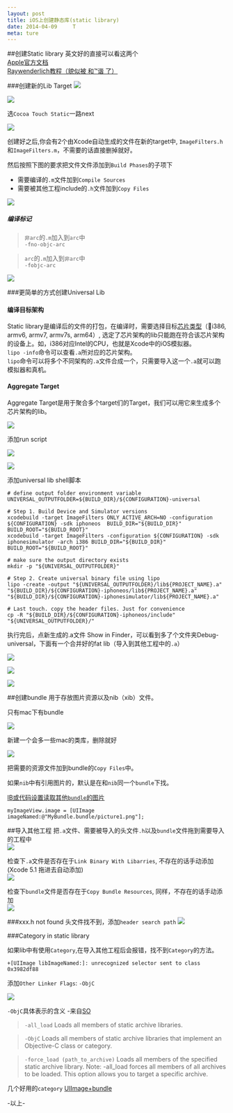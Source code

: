 ```yaml
---
layout: post
title: iOS上创建静态库(static library)
date: 2014-04-09     T
meta: ture
---
```


##创建Static library
英文好的直接可以看这两个  
[Apple官方文档](https://developer.apple.com/library/ios/technotes/iOSStaticLibraries/Articles/creating.html)  
[Raywenderlich教程（貌似被 和™谐 了）](http://www.raywenderlich.com/41377/creating-a-static-library-in-ios-tutorial)

###创建新的Lib Target
![](../images/blog-images/2014-04-09/new_target.png)

![](../images/blog-images/2014-04-09/new_static_lib_0.png)

选`Cocoa Touch Static`一路next

![](../images/blog-images/2014-04-09/new_static_lib_1.png)

创建好之后,你会有2个由Xcode自动生成的文件在新的target中, `ImageFilters.h`和`ImageFilters.m`，不需要的话直接删掉就好。    

然后按照下图的要求把文件文件添加到`Build Phases`的子项下

* 需要编译的` .m `文件加到`Compile Sources`
* 需要被其他工程include的` .h `文件加到`Copy Files`

![](../images/blog-images/2014-04-09/compile_setting.png)

##### 编译标记

>`非arc`的` .m `加入到`arc`中  
`-fno-objc-arc`

>`arc`的` .m `加入到`非arc`中  
`-fobjc-arc`

![](../images/blog-images/2014-04-09/compile_flag.png)

###更简单的方式创建Universal Lib

#### 编译目标架构
Static library是编译后的文件的打包，在编译时，需要选择目标[芯片类型](http://www.yidianzixun.com/article/news_eaf23f7ff41d4862ecbf0d10441cf5f5?s=1)（i386, armv6, armv7, armv7s, arm64）, 选定了芯片架构的lib只能跑在符合该芯片架构的设备上。如，i386对应Intel的CPU，也就是Xcode中的iOS模拟器。  
`lipo -info`命令可以查看` .a `所对应的芯片架构。  
`lipo`命令可以将多个不同架构的` .a `文件合成一个，只需要导入这一个` .a `就可以跑模拟器和真机。

#### Aggregate Target
Aggregate Target是用于聚合多个target们的Target，我们可以用它来生成多个芯片架构的lib。

![](../images/blog-images/2014-04-09/aggregate_target.png)

添加run script

![](../images/blog-images/2014-04-09/run_script_0.png)

![](../images/blog-images/2014-04-09/run_script_1.png)

添加universal lib shell脚本

```
# define output folder environment variable
UNIVERSAL_OUTPUTFOLDER=${BUILD_DIR}/${CONFIGURATION}-universal
 
# Step 1. Build Device and Simulator versions
xcodebuild -target ImageFilters ONLY_ACTIVE_ARCH=NO -configuration ${CONFIGURATION} -sdk iphoneos  BUILD_DIR="${BUILD_DIR}" BUILD_ROOT="${BUILD_ROOT}"
xcodebuild -target ImageFilters -configuration ${CONFIGURATION} -sdk iphonesimulator -arch i386 BUILD_DIR="${BUILD_DIR}" BUILD_ROOT="${BUILD_ROOT}"
 
# make sure the output directory exists
mkdir -p "${UNIVERSAL_OUTPUTFOLDER}"
 
# Step 2. Create universal binary file using lipo
lipo -create -output "${UNIVERSAL_OUTPUTFOLDER}/lib${PROJECT_NAME}.a" "${BUILD_DIR}/${CONFIGURATION}-iphoneos/lib${PROJECT_NAME}.a" "${BUILD_DIR}/${CONFIGURATION}-iphonesimulator/lib${PROJECT_NAME}.a"
 
# Last touch. copy the header files. Just for convenience
cp -R "${BUILD_DIR}/${CONFIGURATION}-iphoneos/include" "${UNIVERSAL_OUTPUTFOLDER}/"
```

执行完后，点新生成的.a文件 Show in Finder，可以看到多了个文件夹Debug-universal，下面有一个合并好的fat lib（导入到其他工程中的` .a `）

![](../images/blog-images/2014-04-09/lib_show_in_finder.png)

![](../images/blog-images/2014-04-09/universal_lib.png)

![](../images/blog-images/2014-04-09/lipo_info_fat_lib.png)

##创建bundle
用于存放图片资源以及nib（xib）文件。

只有mac下有bundle

![](../images/blog-images/2014-04-09/bundle_0.png)

新建一个会多一些mac的类库，删除就好

![](../images/blog-images/2014-04-09/bundle_1.png)

把需要的资源文件加到bundle的`Copy Files`中。

如果`nib`中有引用图片的，默认是在和`nib`同一个`bundle`下找。

[IB或代码设置读取其他`bundle`的图片](http://stackoverflow.com/questions/7733565/ios-how-to-use-images-in-custom-bundle-in-interface-builder)

```
myImageView.image = [UIImage imageNamed:@"MyBundle.bundle/picture1.png"];
```

##导入其他工程
把` .a `文件、需要被导入的头文件` .h `以及`bundle`文件拖到需要导入的工程中  
![](../images/blog-images/2014-04-09/lib-file-tree.png)  

检查下` .a `文件是否存在于`Link Binary With Libarries`, 不存在的话手动添加(Xcode 5.1 拖进去自动添加)  
![](../images/blog-images/2014-04-09/subproject_link.png)

检查下`bundle`文件是否存在于`Copy Bundle Resources`, 同样，不存在的话手动添加   
![](../images/blog-images/2014-04-09/subproject_link_1.png)

###xxx.h not found
头文件找不到，添加`header search path`
![](../images/blog-images/2014-04-09/header_search_path.png)

###Category in static library

如果lib中有使用`Category`,在导入其他工程后会报错，找不到`Category`的方法。

```
+[UIImage libImageNamed:]: unrecognized selector sent to class 0x3982df88
```

添加`Other Linker Flags`: `-ObjC`

![](../images/blog-images/2014-04-09/other_linker_flag.png)

`-ObjC`具体表示的含义 -来自[SO](http://stackoverflow.com/questions/2567498/objective-c-categories-in-static-library)

>`-all_load` Loads all members of static archive libraries.

>`-ObjC` Loads all members of static archive libraries that implement an Objective-C class or category.

>`-force_load (path_to_archive)` Loads all members of the specified static archive library. Note: -all_load forces all members of all archives to be loaded. This option allows you to target a specific archive.

几个好用的`category`
[UIImage+bundle](https://github.com/AliSoftware/Xcode-Utils/blob/master/LibraryWithRsrc/Demo/Demo2Lib/Classes/UIImage%2BBundle.m)

-以上-

